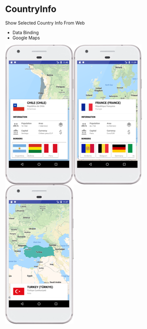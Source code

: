# CountryInfo

Show Selected Country Info From Web

- Data Binding
- Google Maps


<img align="left" width="220" height="450" src="img/img1.png">
<img align="left" width="220" height="450" src="img/img2.png">
<img align="left" width="220" height="450" src="img/img3.png">
